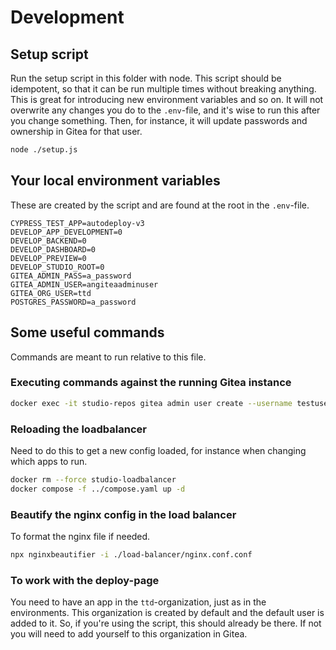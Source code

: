 # Development

## Setup script

Run the setup script in this folder with node. This script should be idempotent, so that it can be run multiple times
without breaking anything. This is great for introducing new environment variables and so on. It will not overwrite
any changes you do to the `.env`-file, and it's wise to run this after you change something.
Then, for instance, it will update passwords and ownership in Gitea for that user.

```bash
node ./setup.js
```

## Your local environment variables

These are created by the script and are found at the root in the `.env`-file.

```dotenv
CYPRESS_TEST_APP=autodeploy-v3
DEVELOP_APP_DEVELOPMENT=0
DEVELOP_BACKEND=0
DEVELOP_DASHBOARD=0
DEVELOP_PREVIEW=0
DEVELOP_STUDIO_ROOT=0
GITEA_ADMIN_PASS=a_password
GITEA_ADMIN_USER=angiteaadminuser
GITEA_ORG_USER=ttd
POSTGRES_PASSWORD=a_password
```

## Some useful commands

Commands are meant to run relative to this file.

### Executing commands against the running Gitea instance

```bash
docker exec -it studio-repos gitea admin user create --username testuser --password yoursecurepasshere --email testuser@digdir.no --admin
```

### Reloading the loadbalancer

Need to do this to get a new config loaded, for instance when changing which apps to run.

```bash
docker rm --force studio-loadbalancer
docker compose -f ../compose.yaml up -d
```

### Beautify the nginx config in the load balancer

To format the nginx file if needed.

```bash
npx nginxbeautifier -i ./load-balancer/nginx.conf.conf
```

### To work with the deploy-page

You need to have an app in the `ttd`-organization, just as in the environments. This
organization is created by default and the default user is added to it. So, if you're
using the script, this should already be there.
If not you will need to add yourself to this organization in Gitea.
